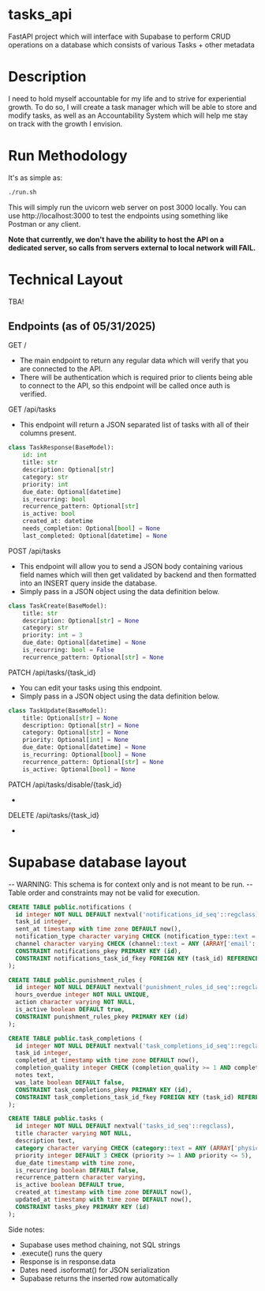 # tasks_api
FastAPI project which will interface with Supabase to perform CRUD operations on a database which consists of various Tasks + other metadata


# Description

I need to hold myself accountable for my life and to strive for experiential growth. To do so, I will create a task manager which will be able to store and modify tasks, as well as an Accountability System which will help me stay on track with the growth I envision. 

# Run Methodology

It's as simple as: 
```bash
./run.sh 
```

This will simply run the uvicorn web server on post 3000 locally. You can use http://localhost:3000 to test the endpoints using something like Postman or any client. 

<b>Note that currently, we don't have the ability to host the API on a dedicated server, so calls from servers external to local network will FAIL.</b>


# Technical Layout

TBA!

## Endpoints (as of 05/31/2025)

GET /

 - The main endpoint to return any regular data which will verify that you are connected to the API. 
 - There will be authentication which is required prior to clients being able to connect to the API, so this endpoint will be called once auth is verified. 

GET /api/tasks

 - This endpoint will return a JSON separated list of tasks with all of their columns present.  

```python
class TaskResponse(BaseModel):
    id: int
    title: str
    description: Optional[str]
    category: str
    priority: int
    due_date: Optional[datetime]
    is_recurring: bool
    recurrence_pattern: Optional[str]
    is_active: bool
    created_at: datetime
    needs_completion: Optional[bool] = None
    last_completed: Optional[datetime] = None
```

POST /api/tasks 

 - This endpoint will allow you to send a JSON body containing various field names which will then get validated by backend and then formatted into an INSERT query inside the database. 
 - Simply pass in a JSON object using the data definition below. 

```python
class TaskCreate(BaseModel):
    title: str
    description: Optional[str] = None
    category: str
    priority: int = 3
    due_date: Optional[datetime] = None
    is_recurring: bool = False
    recurrence_pattern: Optional[str] = None
```

PATCH /api/tasks/{task_id}

 - You can edit your tasks using this endpoint. 
 - Simply pass in a JSON object using the data definition below. 

```python
class TaskUpdate(BaseModel):
    title: Optional[str] = None
    description: Optional[str] = None
    category: Optional[str] = None
    priority: Optional[int] = None
    due_date: Optional[datetime] = None
    is_recurring: Optional[bool] = None
    recurrence_pattern: Optional[str] = None
    is_active: Optional[bool] = None
```

PATCH /api/tasks/disable/{task_id}

 - 

DELETE /api/tasks/{task_id}

 - 


# Supabase database layout 

-- WARNING: This schema is for context only and is not meant to be run.
-- Table order and constraints may not be valid for execution.
```sql
CREATE TABLE public.notifications (
  id integer NOT NULL DEFAULT nextval('notifications_id_seq'::regclass),
  task_id integer,
  sent_at timestamp with time zone DEFAULT now(),
  notification_type character varying CHECK (notification_type::text = ANY (ARRAY['reminder'::character varying, 'overdue'::character varying, 'punishment'::character varying, 'summary'::character varying]::text[])),
  channel character varying CHECK (channel::text = ANY (ARRAY['email'::character varying, 'sms'::character varying, 'both'::character varying]::text[])),
  CONSTRAINT notifications_pkey PRIMARY KEY (id),
  CONSTRAINT notifications_task_id_fkey FOREIGN KEY (task_id) REFERENCES public.tasks(id)
);

CREATE TABLE public.punishment_rules (
  id integer NOT NULL DEFAULT nextval('punishment_rules_id_seq'::regclass),
  hours_overdue integer NOT NULL UNIQUE,
  action character varying NOT NULL,
  is_active boolean DEFAULT true,
  CONSTRAINT punishment_rules_pkey PRIMARY KEY (id)
);

CREATE TABLE public.task_completions (
  id integer NOT NULL DEFAULT nextval('task_completions_id_seq'::regclass),
  task_id integer,
  completed_at timestamp with time zone DEFAULT now(),
  completion_quality integer CHECK (completion_quality >= 1 AND completion_quality <= 5),
  notes text,
  was_late boolean DEFAULT false,
  CONSTRAINT task_completions_pkey PRIMARY KEY (id),
  CONSTRAINT task_completions_task_id_fkey FOREIGN KEY (task_id) REFERENCES public.tasks(id)
);

CREATE TABLE public.tasks (
  id integer NOT NULL DEFAULT nextval('tasks_id_seq'::regclass),
  title character varying NOT NULL,
  description text,
  category character varying CHECK (category::text = ANY (ARRAY['physical'::character varying, 'mental'::character varying, 'social'::character varying, 'financial'::character varying]::text[])),
  priority integer DEFAULT 3 CHECK (priority >= 1 AND priority <= 5),
  due_date timestamp with time zone,
  is_recurring boolean DEFAULT false,
  recurrence_pattern character varying,
  is_active boolean DEFAULT true,
  created_at timestamp with time zone DEFAULT now(),
  updated_at timestamp with time zone DEFAULT now(),
  CONSTRAINT tasks_pkey PRIMARY KEY (id)
);
```

Side notes: 

- Supabase uses method chaining, not SQL strings
- .execute() runs the query
- Response is in response.data
- Dates need .isoformat() for JSON serialization
- Supabase returns the inserted row automatically


